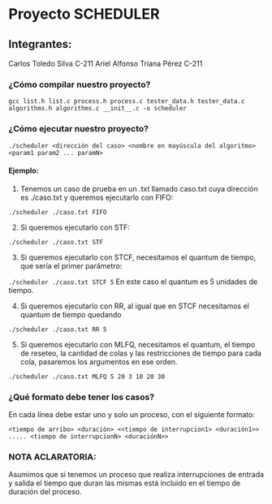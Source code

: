 # Proyecto SCHEDULER


## Integrantes:
Carlos Toledo Silva C-211
Ariel Alfonso Triana Pérez C-211


### ¿Cómo compilar nuestro proyecto?
```gcc list.h list.c process.h process.c tester_data.h tester_data.c algorithms.h algorithms.c __init__.c -o scheduler```

### ¿Cómo ejecutar nuestro proyecto?
```./scheduler <dirección del caso> <nombre en mayúscula del algoritmo> <param1 param2 ... paramN>```

#### Ejemplo: 

1. Tenemos un caso de prueba en un .txt llamado caso.txt cuya dirección es ./caso.txt y queremos ejecutarlo con FIFO:

```./scheduler ./caso.txt FIFO```

2. Si queremos ejecutarlo con STF:

```./scheduler ./caso.txt STF```

3. Si queremos ejecutarlo con STCF, necesitamos el quantum de tiempo, que sería el primer parámetro:
	
```./scheduler ./caso.txt STCF 5```
En este caso el quantum es 5 unidades de tiempo.

4. Si queremos ejecutarlo con RR, al igual que en STCF necesitamos el quantum de tiempo quedando

```./scheduler ./caso.txt RR 5```

5. Si queremos ejecutarlo con MLFQ, necesitamos el quantum, el tiempo de reseteo, la cantidad de colas y las restricciones de tiempo para cada cola, pasaremos los argumentos en ese orden.

```./scheduler ./caso.txt MLFQ 5 20 3 10 20 30```

### ¿Qué formato debe tener los casos?
En cada línea debe estar uno y solo un proceso, con el siguiente formato:

```<tiempo de arribo> <duración> <<tiempo de interrupcion1> <duración1>> ..... <tiempo de interrupcionN> <duraciónN>>```

### NOTA ACLARATORIA: 
Asumimos que si tenemos un proceso que realiza interrupciones de entrada y salida el tiempo que duran las mismas está incluido en el tiempo de duración del proceso.

